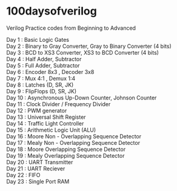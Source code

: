 # 100daysofverilog
Verilog Practice codes from Beginning to Advanced 

Day 1 : Basic Logic Gates  
Day 2 : Binary to Gray Converter, Gray to Binary Converter (4 bits)  
Day 3 : BCD to XS3 Converter, XS3 to BCD Converter (4 bits)  
Day 4 : Half Adder, Subtractor  
Day 5 : Full Adder, Subtractor  
Day 6 : Encoder 8x3 , Decoder 3x8  
Day 7 : Mux 4:1 , Demux 1:4   
Day 8 : Latches (D, SR, JK)  
Day 9 : FlipFlops (D, SR, JK)  
Day 10 : Asynchronous Up-Down Counter, Johnson Counter  
Day 11 : Clock Divider / Frequency Divider  
Day 12 : PWM generator  
Day 13 : Universal Shift Register  
Day 14 : Traffic Light Controller  
Day 15 : Arithmetic Logic Unit (ALU)  
Day 16 : Moore Non - Overlapping Sequence Detector  
Day 17 : Mealy Non - Overlapping Sequence Detector  
Day 18 : Moore Overlapping Sequence Detector  
Day 19 : Mealy Overlapping Sequence Detector  
Day 20 : UART Transmitter  
Day 21 : UART Reciever  
Day 22 : FIFO  
Day 23 : Single Port RAM  
